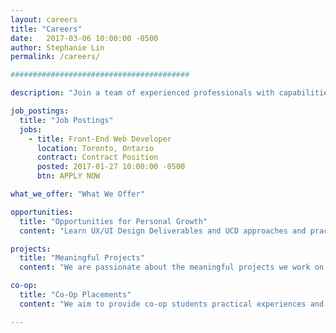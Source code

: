 ```yaml
---
layout: careers
title: "Careers"
date:   2017-03-06 10:00:00 -0500
author: Stephanie Lin
permalink: /careers/

########################################

description: "Join a team of experienced professionals with capabilities that range from UX design, bioinformatics training, international research, online engagement, and application development of online tools for large cancer-related topics and data sets."

job_postings:
  title: "Job Postings"
  jobs:
    - title: Front-End Web Developer
      location: Toronto, Ontario
      contract: Contract Position
      posted: 2017-01-27 10:00:00 -0500
      btn: APPLY NOW

what_we_offer: "What We Offer"

opportunities:
  title: "Opportunities for Personal Growth"
  content: "Learn UX/UI Design Deliverables and UCD approaches and practices.  Learn MERN+J (Mongo, Express, ReactJS/Redux, NodeJS/Koa/ExpressJS, Static - Jekyll), LAMP+D (Linux,Apache, MySQL, PHP, CMS - Drupal); Invision, Slack, Jira, Confluence, GitHub, Docker, Apache Solr."

projects:
  title: "Meaningful Projects"
  content: "We are passionate about the meaningful projects we work on that empower the cancer research community with high-quality tools and websites that engage their target users. An estimated 1 in 2 Canadians will develop cancer in their lifetime, and about 1 in 4 Canadians will die of cancer. We use technologies to assist in understanding the disease that affects us all. "

co-op:
  title: "Co-Op Placements"
  content: "We aim to provide co-op students practical experiences and practices that enable them to become quickly knowledge and useful, delivering real solutions and deliverables that are valued and used within a web-based software engineering approach to deliver quaility UX software results.  He seeks students who perform responsibly and effectively with mentorship and team resources to support learning and growth. "

---
```

